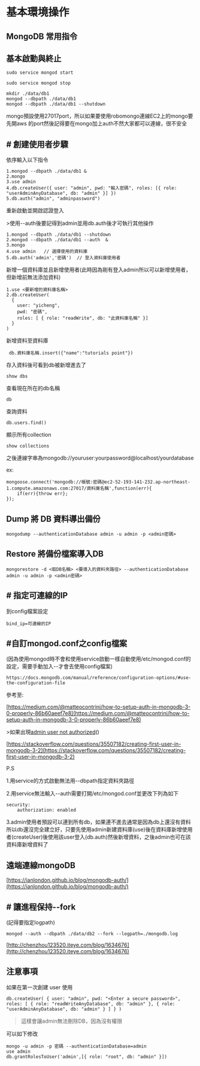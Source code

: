 # 基本環境操作



## MongoDB 常用指令

## 基本啟動與終止

```text
sudo service mongod start
```

```text
sudo service mongod stop
```

```text
mkdir ./data/db1  
mongod --dbpath ./data/db1
mongod --dbpath ./data/db1 --shutdown
```

mongo預設使用27017port，所以如果要使用robomongo連線EC2上的mongo要先開aws 的port然後記得要在mongo加上auth不然大家都可以連線，很不安全

## \# 創建使用者步驟

依序輸入以下指令

```text
1.mongod --dbpath ./data/db1 &
2.mongo
3.use admin
4.db.createUser({ user: "admin", pwd: "輸入密碼", roles: [{ role: "userAdminAnyDatabase", db: "admin" }] })
5.db.auth("admin", "adminpassword")
```

重新啟動並開啟認證登入

&gt;使用--auth後要記得到admin並用db.auth後才可執行其他操作

```text
1.mongod --dbpath ./data/db1 --shutdown
2.mongod --dbpath ./data/db1 --auth  &
3.mongo
4.use admin   // 選擇使用的資料庫
5.db.auth('admin','密碼')  // 登入資料庫使用者
```

新增一個資料庫並且新增使用者\(此時因為剛有登入admin所以可以新增使用者，但新增前無法添加資料\)

```text
1.use <要新增的資料庫名稱>
2.db.createUser(
  {
    user: "yicheng",
    pwd: "密碼",
    roles: [ { role: "readWrite", db: "此資料庫名稱" }]
  }
)
```

新增資料至資料庫

```text
 db.資料庫名稱.insert({"name":"tutorials point"})
```

存入資料後可看到db被新增進去了

```text
show dbs
```

查看現在所在的db名稱

```text
db
```

查詢資料

```text
db.users.find()
```

顯示所有collection

```text
show collections
```

之後連線字串為mongodb://youruser:yourpassword@localhost/yourdatabase

ex:

```text
mongoose.connect('mongodb://帳號:密碼@ec2-52-193-141-232.ap-northeast-1.compute.amazonaws.com:27017/資料庫名稱',function(err){
    if(err){throw err};
});
```

## Dump 將 DB 資料導出備份

```text
mongodump --authenticationDatabase admin -u admin -p <admin密碼>
```

## Restore 將備份檔案導入DB

```text
mongorestore -d <取DB名稱> <要導入的資料夾路徑> --authenticationDatabase admin -u admin -p <admin密碼>
```

## \# 指定可連線的IP

到config檔案設定

```text
bind_ip=可連線的IP
```

## \#自訂mongod.conf之config檔案

\(因為使用mongod時不會和使用service啟動一樣自動使用/etc/mongod.conf的設定，需要手動加入--才會去使用config檔案\)

```text
https://docs.mongodb.com/manual/reference/configuration-options/#use-the-configuration-file
```

參考至:

[https://medium.com/@matteocontrini/how-to-setup-auth-in-mongodb-3-0-properly-86b60aeef7e8](https://medium.com/@matteocontrini/how-to-setup-auth-in-mongodb-3-0-properly-86b60aeef7e8)

&gt;如果出現[admin user not authorized](https://stackoverflow.com/questions/23943651/mongodb-admin-user-not-authorized)\(\)

[https://stackoverflow.com/questions/35507182/creating-first-user-in-mongodb-3-2](https://stackoverflow.com/questions/35507182/creating-first-user-in-mongodb-3-2)

P.S

1.用service的方式啟動無法用--dbpath指定資料夾路徑

2.用service無法輸入--auth需要打開/etc/mongod.conf並更改下列為如下

```text
security:
    authorization: enabled
```

3.admin使用者預設可以連到所有db，如果連不進去通常是因為db上還沒有資料所以db還沒完全建立好，只要先使用admin新建資料庫\(use\)後在資料庫新增使用者\(createUser\)後使用該user登入\(db.auth\)然後新增資料，之後admin也可在該資料庫新增資料了

## 遠端連線mongoDB

[https://ianlondon.github.io/blog/mongodb-auth/](https://ianlondon.github.io/blog/mongodb-auth/)

## \# 讓進程保持--fork

\(記得要指定logpath\)

```text
mongod --auth --dbpath ./data/db2 --fork --logpath=./mongodb.log
```

[http://chenzhou123520.iteye.com/blog/1634676](http://chenzhou123520.iteye.com/blog/1634676)

## 注意事項

如果在第一次創建 user 使用

```text
db.createUser( { user: "admin", pwd: "<Enter a secure password>", roles: [ { role: "readWriteAnyDatabase", db: "admin" }, { role: "userAdminAnyDatabase", db: "admin" } ] } )
```

> 這樣會讓admin無法刪除DB，因為沒有權限

可以如下修改

```text
mongo -u admin -p 密碼 --authenticationDatabase=admin
use admin
db.grantRolesToUser('admin',[{ role: "root", db: "admin" }])
```

